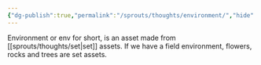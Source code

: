 ```yaml
---
{"dg-publish":true,"permalink":"/sprouts/thoughts/environment/","hide":true}
---
```


Environment or env for short, is an asset made from [[sprouts/thoughts/set\|set]] assets. If we have a field environment, flowers, rocks and trees are set assets.
